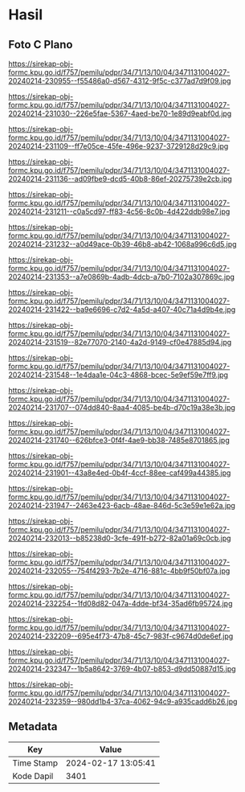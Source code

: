 # Hasil

## Foto C Plano

https://sirekap-obj-formc.kpu.go.id/f757/pemilu/pdpr/34/71/13/10/04/3471131004027-20240214-230955--f55486a0-d567-4312-9f5c-c377ad7d9f09.jpg

https://sirekap-obj-formc.kpu.go.id/f757/pemilu/pdpr/34/71/13/10/04/3471131004027-20240214-231030--226e5fae-5367-4aed-be70-1e89d9eabf0d.jpg

https://sirekap-obj-formc.kpu.go.id/f757/pemilu/pdpr/34/71/13/10/04/3471131004027-20240214-231109--ff7e05ce-45fe-496e-9237-3729128d29c9.jpg

https://sirekap-obj-formc.kpu.go.id/f757/pemilu/pdpr/34/71/13/10/04/3471131004027-20240214-231136--ad09fbe9-dcd5-40b8-86ef-20275739e2cb.jpg

https://sirekap-obj-formc.kpu.go.id/f757/pemilu/pdpr/34/71/13/10/04/3471131004027-20240214-231211--c0a5cd97-ff83-4c56-8c0b-4d422ddb98e7.jpg

https://sirekap-obj-formc.kpu.go.id/f757/pemilu/pdpr/34/71/13/10/04/3471131004027-20240214-231232--a0d49ace-0b39-46b8-ab42-1068a996c6d5.jpg

https://sirekap-obj-formc.kpu.go.id/f757/pemilu/pdpr/34/71/13/10/04/3471131004027-20240214-231353--a7e0869b-4adb-4dcb-a7b0-7102a307869c.jpg

https://sirekap-obj-formc.kpu.go.id/f757/pemilu/pdpr/34/71/13/10/04/3471131004027-20240214-231422--ba9e6696-c7d2-4a5d-a407-40c71a4d9b4e.jpg

https://sirekap-obj-formc.kpu.go.id/f757/pemilu/pdpr/34/71/13/10/04/3471131004027-20240214-231519--82e77070-2140-4a2d-9149-cf0e47885d94.jpg

https://sirekap-obj-formc.kpu.go.id/f757/pemilu/pdpr/34/71/13/10/04/3471131004027-20240214-231548--1e4daa1e-04c3-4868-bcec-5e9ef59e7ff9.jpg

https://sirekap-obj-formc.kpu.go.id/f757/pemilu/pdpr/34/71/13/10/04/3471131004027-20240214-231707--074dd840-8aa4-4085-be4b-d70c19a38e3b.jpg

https://sirekap-obj-formc.kpu.go.id/f757/pemilu/pdpr/34/71/13/10/04/3471131004027-20240214-231740--626bfce3-0f4f-4ae9-bb38-7485e8701865.jpg

https://sirekap-obj-formc.kpu.go.id/f757/pemilu/pdpr/34/71/13/10/04/3471131004027-20240214-231901--43a8e4ed-0b4f-4ccf-88ee-caf499a44385.jpg

https://sirekap-obj-formc.kpu.go.id/f757/pemilu/pdpr/34/71/13/10/04/3471131004027-20240214-231947--2463e423-6acb-48ae-846d-5c3e59e1e62a.jpg

https://sirekap-obj-formc.kpu.go.id/f757/pemilu/pdpr/34/71/13/10/04/3471131004027-20240214-232013--b85238d0-3cfe-491f-b272-82a01a69c0cb.jpg

https://sirekap-obj-formc.kpu.go.id/f757/pemilu/pdpr/34/71/13/10/04/3471131004027-20240214-232055--754f4293-7b2e-4716-881c-4bb9f50bf07a.jpg

https://sirekap-obj-formc.kpu.go.id/f757/pemilu/pdpr/34/71/13/10/04/3471131004027-20240214-232254--1fd08d82-047a-4dde-bf34-35ad6fb95724.jpg

https://sirekap-obj-formc.kpu.go.id/f757/pemilu/pdpr/34/71/13/10/04/3471131004027-20240214-232209--695e4f73-47b8-45c7-983f-c9674d0de6ef.jpg

https://sirekap-obj-formc.kpu.go.id/f757/pemilu/pdpr/34/71/13/10/04/3471131004027-20240214-232347--1b5a8642-3769-4b07-b853-d9dd50887d15.jpg

https://sirekap-obj-formc.kpu.go.id/f757/pemilu/pdpr/34/71/13/10/04/3471131004027-20240214-232359--980dd1b4-37ca-4062-94c9-a935cadd6b26.jpg


## Metadata

| Key        | Value               |
| ---------- | ------------------- |
| Time Stamp | 2024-02-17 13:05:41 |
| Kode Dapil | 3401                |



